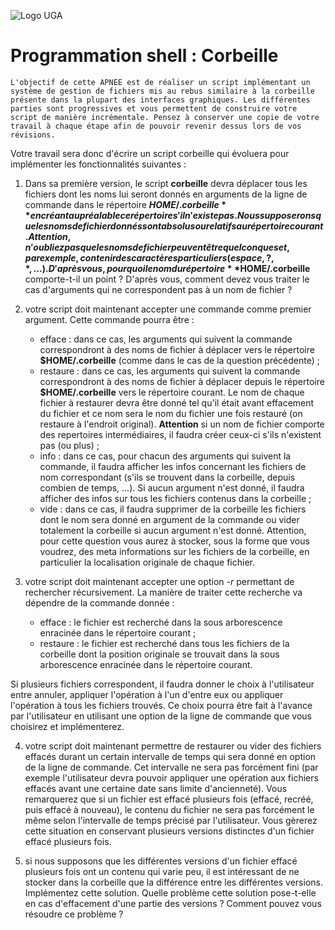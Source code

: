 ![Logo UGA](https://www.google.com/url?sa=i&url=https%3A%2F%2Ffr.wikipedia.org%2Fwiki%2FFichier%3ALogo_Universit%25C3%25A9_Grenoble_Alpes_2020.svg&psig=AOvVaw0bUAyvp_Yk0iFvATSt76_F&ust=1634635940620000&source=images&cd=vfe&ved=0CAYQjRxqFwoTCOi8mcbT0_MCFQAAAAAdAAAAABAE)
# Programmation shell : Corbeille 

    L'objectif de cette APNEE est de réaliser un script implémentant un système de gestion de fichiers mis au rebus similaire à la corbeille présente dans la plupart des interfaces graphiques. Les différentes parties sont progressives et vous permettent de construire votre script de manière incrémentale. Pensez à conserver une copie de votre travail à chaque étape afin de pouvoir revenir dessus lors de vos révisions.

Votre travail sera donc d'écrire un script corbeille qui évoluera pour implémenter les fonctionnalités suivantes :
1. Dans sa première version, le script **corbeille** devra déplacer tous les fichiers dont les noms lui seront donnés en arguments de la ligne de commande dans le répertoire **$HOME/.corbeille** en créant au préalable ce répertoire s'il n'existe pas. Nous supposerons que les noms de fichier donnés sont absolus ou relatifs au répertoire courant. Attention, n'oubliez pas que les noms de fichier peuvent être quelconques et, par exemple, contenir des caractères particuliers (espace, ?, *, ...). D'après vous, pourquoi le nom du répertoire **$HOME/.corbeille** comporte-t-il un point ? D'après vous, comment devez vous traiter le cas d'arguments qui ne correspondent pas à un nom de fichier ?
2. votre script doit maintenant accepter une commande comme premier argument. Cette commande pourra être :
    - efface : dans ce cas, les arguments qui suivent la commande correspondront à des noms de fichier à déplacer vers le répertoire **$HOME/.corbeille** (comme dans le cas de la question précédente) ;
    - restaure : dans ce cas, les arguments qui suivent la commande correspondront à des noms de fichier à déplacer depuis le répertoire **$HOME/.corbeille** vers le répertoire courant. Le nom de chaque fichier à restaurer devra être donné tel qu'il était avant effacement du fichier et ce nom sera le nom du fichier une fois restauré (on restaure à l'endroit original). **Attention** si un nom de fichier comporte des repertoires intermédiaires, il faudra créer ceux-ci s'ils n'existent pas (ou plus) ;
    - info : dans ce cas, pour chacun des arguments qui suivent la commande, il faudra afficher les infos concernant les fichiers de nom correspondant (s'ils se trouvent dans la corbeille, depuis combien de temps, ...). Si aucun argument n'est donné, il faudra afficher des infos sur tous les fichiers contenus dans la corbeille ;
    - vide : dans ce cas, il faudra supprimer de la corbeille les fichiers dont le nom sera donné en argument de la commande ou vider totalement la corbeille si aucun argument n'est donné. 
Attention, pour cette question vous aurez à stocker, sous la forme que vous voudrez, des meta informations sur les fichiers de la corbeille, en particulier la localisation originale de chaque fichier.
3. votre script doit maintenant accepter une option *-r* permettant de rechercher récursivement. La manière de traiter cette recherche va dépendre de la commande donnée :

    - efface : le fichier est recherché dans la sous arborescence enracinée dans le répertoire courant ;
    - restaure : le fichier est recherché dans tous les fichiers de la corbeille dont la position originale se trouvait dans la sous arborescence enracinée dans le répertoire courant.

Si plusieurs fichiers correspondent, il faudra donner le choix à l'utilisateur entre annuler, appliquer l'opération à l'un d'entre eux ou appliquer l'opération à tous les fichiers trouvés. Ce choix pourra être fait à l'avance par l'utilisateur en utilisant une option de la ligne de commande que vous choisirez et implémenterez.

4. votre script doit maintenant permettre de restaurer ou vider des fichiers effacés durant un certain intervalle de temps qui sera donné en option de la ligne de commande. Cet intervalle ne sera pas forcément fini (par exemple l'utilisateur devra pouvoir appliquer une opération aux fichiers effacés avant une certaine date sans limite d'ancienneté). Vous remarquerez que si un fichier est effacé plusieurs fois (effacé, recréé, puis effacé à nouveau), le contenu du fichier ne sera pas forcément le même selon l'intervalle de temps précisé par l'utilisateur. Vous gèrerez cette situation en conservant plusieurs versions distinctes d'un fichier effacé plusieurs fois.

5. si nous supposons que les différentes versions d'un fichier effacé plusieurs fois ont un contenu qui varie peu, il est intéressant de ne stocker dans la corbeille que la différence entre les différentes versions. Implémentez cette solution. Quelle problème cette solution pose-t-elle en cas d'effacement d'une partie des versions ? Comment pouvez vous résoudre ce problème ?